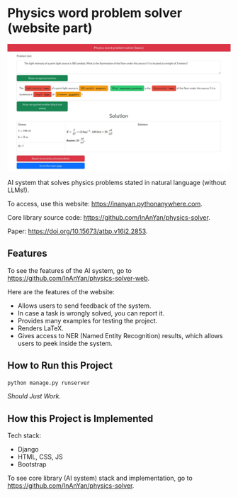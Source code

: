 # Physics word problem solver (website part)

![Screenshot](screenshot.jpg)

AI system that solves physics problems stated in natural language (without LLMs!).

To access, use this website: <https://inanyan.pythonanywhere.com>.

Core library source code: <https://github.com/InAnYan/physics-solver>.

Paper: <https://doi.org/10.15673/atbp.v16i2.2853>.

## Features

To see the features of the AI system, go to <https://github.com/InAnYan/physics-solver-web>.

Here are the features of the website:

- Allows users to send feedback of the system.
- In case a task is wrongly solved, you can report it.
- Provides many examples for testing the project.
- Renders LaTeX.
- Gives access to NER (Named Entity Recognition) results, which allows users to peek inside the system.

## How to Run this Project

```sh
python manage.py runserver
```

*Should Just Work.*

## How this Project is Implemented

Tech stack:

- Django
- HTML, CSS, JS
- Bootstrap

To see core library (AI system) stack and implementation, go to <https://github.com/InAnYan/physics-solver>.

